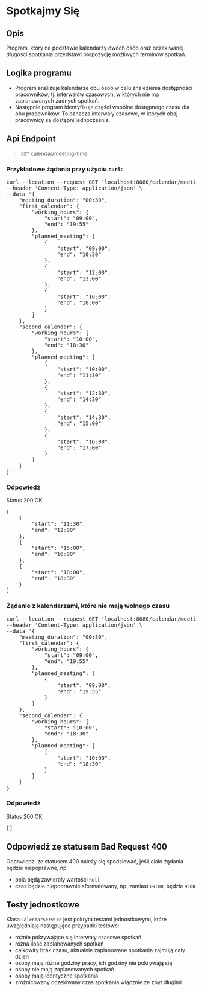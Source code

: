 # Spotkajmy Się 
## Opis 

Program, który na podstawie kalendarzy dwóch osób oraz oczekiwanej długości spotkania przedstawi 
propozycję możliwych terminów spotkań.  
## Logika programu 
- Program analizuje kalendarze obu osób w celu znalezienia dostępności pracowników, tj. interwałów czasowych, 
  w których nie ma zaplanowanych żadnych spotkań.
- Następnie program identyfikuje części wspólne dostępnego czasu dla obu pracowników. 
  To oznacza interwały czasowe, w których obaj pracownicy są dostępni jednocześnie.
## Api Endpoint 
> `GET` calendar/meeting-time 

### Przykładowe żądania przy użyciu `curl`:

<pre>
curl --location --request GET 'localhost:8080/calendar/meeting-time' \
--header 'Content-Type: application/json' \
--data '{
    "meeting_duration": "00:30",
    "first_calendar": {
        "working_hours": {
            "start": "09:00",
            "end": "19:55"
        },
        "planned_meeting": [
            {
                "start": "09:00",
                "end": "10:30"
            },
            {
                "start": "12:00",
                "end": "13:00"
            },
            {
                "start": "16:00",
                "end": "18:00"
            }
        ]
    },
    "second_calendar": {
        "working_hours": {
            "start": "10:00",
            "end": "18:30"
        },
        "planned_meeting": [
            {
                "start": "10:00",
                "end": "11:30"
            },
            {
                "start": "12:30",
                "end": "14:30"
            },
            {
                "start": "14:30",
                "end": "15:00"
            },
            {
                "start": "16:00",
                "end": "17:00"
            }
        ]
    }
}'
</pre>

### Odpowiedź
Status 200 OK
<pre>
[
    {
        "start": "11:30",
        "end": "12:00"
    },
    {
        "start": "15:00",
        "end": "16:00"
    },
    {
        "start": "18:00",
        "end": "18:30"
    }
]
</pre>

### Żądanie z kalendarzami, które nie mają wolnego czasu
<pre>
curl --location --request GET 'localhost:8080/calendar/meeting-time' \
--header 'Content-Type: application/json' \
--data '{
    "meeting_duration": "00:30",
    "first_calendar": {
        "working_hours": {
            "start": "09:00",
            "end": "19:55"
        },
        "planned_meeting": [
            {
                "start": "09:00",
                "end": "19:55"
            }
        ]
    },
    "second_calendar": {
        "working_hours": {
            "start": "10:00",
            "end": "18:30"
        },
        "planned_meeting": [
            {
                "start": "10:00",
                "end": "18:30"
            }
        ]
    }
}'
</pre>
### Odpowiedź
Status 200 OK
<pre>
[]
</pre>

## Odpowiedź ze statusem Bad Request 400
Odpowiedzi ze statusem 400 należy się spodziewać, jeśli ciało żądania będzie niepoprawne, np
- pola będą zawierały wartości `null`
- czas będzie niepoprawnie sformatowany, np. zamiast `09:00`, będzie `9:00`

## Testy jednostkowe
Klasa `CalendarService` jest pokryta testami jednostkowymi, które uwzględniają następujące przypadki testowe:

- różnie pokrywające się interwały czasowe spotkań
- różna ilość zaplanowanych spotkań 
- całkowity brak czasu, aktualnie zaplanowane spotkania zajmują cały dzień
- osoby mają różne godziny pracy, ich godziny nie pokrywają się 
- osoby nie mają zaplanowanych spotkań
- osoby mają identyczne spotkania
- zróżnicowany oczekiwany czas spotkania włącznie ze zbyt długimi
